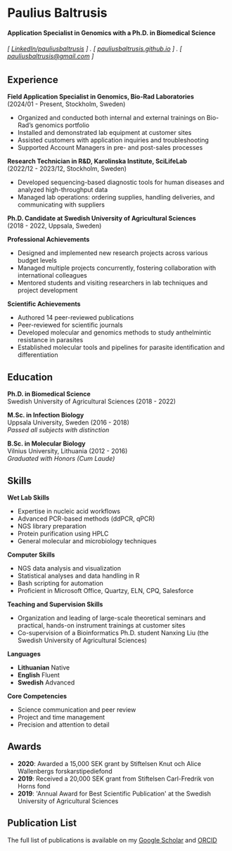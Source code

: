 Paulius Baltrusis
======

#### Application Specialist in Genomics with a Ph.D. in Biomedical Science
###### [ [LinkedIn/pauliusbaltrusis](https://www.linkedin.com/in/paulius-baltrusis/) ] . [ [pauliusbaltrusis.github.io](https://pauliusbaltrusis.github.io/) ] . [ <pauliusbaltrusis@gmail.com> ]

Experience
---------
**Field Application Specialist in Genomics, Bio-Rad Laboratories**<br/> (2024/01 - Present, Stockholm, Sweden)
- Organized and conducted both internal and external trainings on Bio-Rad’s genomics portfolio
- Installed and demonstrated lab equipment at customer sites
- Assisted customers with application inquiries and troubleshooting
- Supported Account Managers in pre- and post-sales processes

**Research Technician in R&D, Karolinska Institute, SciLifeLab**<br/> (2022/12 - 2023/12, Stockholm, Sweden)
- Developed sequencing-based diagnostic tools for human diseases and analyzed high-throughput data
- Managed lab operations: ordering supplies, handling deliveries, and communicating with suppliers

**Ph.D. Candidate at Swedish University of Agricultural Sciences** <br/>(2018 - 2022, Uppsala, Sweden)

**Professional Achievements**
- Designed and implemented new research projects across various budget levels
- Managed multiple projects concurrently, fostering collaboration with international colleagues
- Mentored students and visiting researchers in lab techniques and project development

**Scientific Achievements**
- Authored 14 peer-reviewed publications
- Peer-reviewed for scientific journals
- Developed molecular and genomics methods to study anthelmintic resistance in parasites
- Established molecular tools and pipelines for parasite identification and differentiation

Education
---------

**Ph.D. in Biomedical Science**  
Swedish University of Agricultural Sciences (2018 - 2022)

**M.Sc. in Infection Biology**  
Uppsala University, Sweden (2016 - 2018)  
*Passed all subjects with distinction*

**B.Sc. in Molecular Biology**  
Vilnius University, Lithuania (2012 - 2016)  
*Graduated with Honors (Cum Laude)*



Skills
------
**Wet Lab Skills**
- Expertise in nucleic acid workflows
- Advanced PCR-based methods (ddPCR, qPCR)
- NGS library preparation
- Protein purification using HPLC
- General molecular and microbiology techniques

**Computer Skills**
- NGS data analysis and visualization
- Statistical analyses and data handling in R
- Bash scripting for automation
- Proficient in Microsoft Office, Quartzy, ELN, CPQ, Salesforce

**Teaching and Supervision Skills**
- Organization and leading of large-scale theoretical seminars and practical, hands-on instrument trainings at customer sites
- Co-supervision of a Bioinformatics Ph.D. student Nanxing Liu (the Swedish University of Agricultural Sciences) 

**Languages**
- **Lithuanian** Native
- **English** Fluent
- **Swedish** Advanced

**Core Competencies**
- Science communication and peer review
- Project and time management
- Precision and attention to detail


Awards
------

- **2020**: Awarded a 15,000 SEK grant by Stiftelsen Knut och Alice Wallenbergs forskarstipediefond
- **2019**: Received a 20,000 SEK grant from Stiftelsen Carl-Fredrik von Horns fond
- **2019**: 'Annual Award for Best Scientific Publication' at the Swedish University of Agricultural Sciences

Publication List
--------
The full list of publications is available on my
[Google Scholar](https://scholar.google.com/citations?user=72-4TsEAAAAJ&hl=sv) and
[ORCID](https://orcid.org/0000-0001-7393-8524)  
